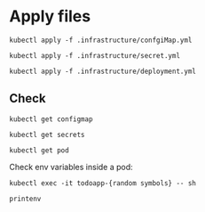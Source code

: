 # Apply files
```
kubectl apply -f .infrastructure/confgiMap.yml
```

```
kubectl apply -f .infrastructure/secret.yml
```
```
kubectl apply -f .infrastructure/deployment.yml
```
## Check
```
kubectl get configmap
```

```
kubectl get secrets
```

```
kubectl get pod
```

Check env variables inside a pod:

```
kubectl exec -it todoapp-{random symbols} -- sh  
```

```
printenv

